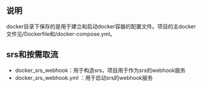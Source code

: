 ## 说明
docker目录下保存的是用于建立和启动docker容器的配置文件。项目的主docker文件见/Dockerfile和/docker-compose.yml。

## srs和按需取流
- docker_srs_webhook：用于构造srs，项目用于作为srs的webhook服务
- docker_srs_webhook.yml ：用于启动srs的webhook服务
